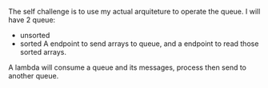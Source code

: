 The self challenge is to use my actual arquiteture to operate the queue. I will have 2 queue:

- unsorted
- sorted
A endpoint to send arrays to queue, and a endpoint to read those sorted arrays.

A lambda will consume a queue and its messages, process then send to another queue.

